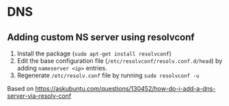 # DNS

## Adding custom NS server using resolvconf

1. Install the package (`sudo apt-get install resolvconf`)
2. Edit the base configuration file (`/etc/resolvconf/resolv.conf.d/head`) by adding `nameserver <ip>` entries.
3. Regenerate `/etc/resolv.conf` file by running `sudo resolvconf -u`

Based on https://askubuntu.com/questions/130452/how-do-i-add-a-dns-server-via-resolv-conf
